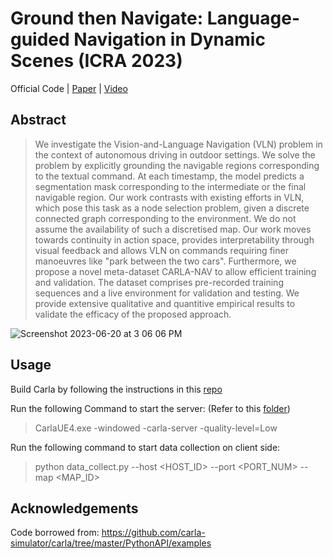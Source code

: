 # Ground then Navigate: Language-guided Navigation in Dynamic Scenes (ICRA 2023)

Official Code | [Paper](https://arxiv.org/pdf/2209.11972.pdf) | [Video](https://youtu.be/bSwtb6APGns)

## Abstract
> We investigate the Vision-and-Language Navigation (VLN) problem in the context of autonomous driving in outdoor settings. We solve the problem by explicitly grounding the navigable regions corresponding to the textual command. At each timestamp, the model predicts a segmentation mask corresponding to the intermediate or the final navigable region. Our work contrasts with existing efforts in VLN, which pose this task as a node selection problem, given a discrete connected graph corresponding to the environment. We do not assume the availability of such a discretised map. Our work moves towards continuity in action space, provides interpretability through visual feedback and allows VLN on commands requiring finer manoeuvres like "park between the two cars". Furthermore, we propose a novel meta-dataset CARLA-NAV to allow efficient training and validation. The dataset comprises pre-recorded training sequences and a live environment for validation and testing. We provide extensive qualitative and quantitive empirical results to validate the efficacy of the proposed approach.

![Screenshot 2023-06-20 at 3 06 06 PM](https://github.com/kanji95/Carla-Nav/assets/30688360/3866fa1d-bd8c-47b4-89cc-13fb9966e4d4)
 
 
## Usage

Build Carla by following the instructions in this [repo](https://github.com/carla-simulator/carla)

Run the following Command to start the server: (Refer to this [folder](https://github.com/carla-simulator/carla/tree/master/PythonAPI))
> CarlaUE4.exe -windowed -carla-server -quality-level=Low

Run the following command to start data collection on client side:
> python data_collect.py --host <HOST_ID> --port <PORT_NUM> --map <MAP_ID> 

## Acknowledgements

Code borrowed from: https://github.com/carla-simulator/carla/tree/master/PythonAPI/examples
